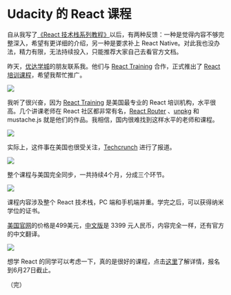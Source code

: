 # Udacity 的 React 课程

自从我写了[《React 技术栈系列教程》](http://www.ruanyifeng.com/blog/2016/09/react-technology-stack.html)以后，有两种反馈：一种是觉得内容不够完整深入，希望有更详细的介绍，另一种是要求补上 React Native。对此我也没办法，精力有限，无法持续投入，只能推荐大家自己去看官方文档。

昨天，[优达学城](http://cn.udacity.com/)的朋友联系我。他们与 [React Training](https://reacttraining.com/) 合作，正式推出了 [React 培训课程](http://cn.udacity.com/course/react-nanodegree--nd019/)，希望我帮忙推广。

![](http://www.ruanyifeng.com/blogimg/asset/2017/bg2017062101.png)

我听了很兴奋，因为 [React Training](https://reacttraining.com/) 是美国最专业的 React 培训机构，水平很高。几个讲课老师在 React 社区都非常有名，[React Router](https://github.com/rackt/react-router) 、[unpkg](https://unpkg.com/) 和 mustache.js 就是他们的作品。我相信，国内很难找到这样水平的老师和课程。

![](http://www.ruanyifeng.com/blogimg/asset/2017/bg2017062102.png)

实际上，这件事在美国也很受关注，[Techcrunch](https://techcrunch.com/2017/06/20/udacitys-latest-nanodegree-will-teach-react/) 进行了报道。

![](http://www.ruanyifeng.com/blogimg/asset/2017/bg2017062105.png)

整个课程与美国完全同步，一共持续4个月，分成三个环节。

![](http://www.ruanyifeng.com/blogimg/asset/2017/bg2017062103.png)

课程内容涉及整个 React 技术栈，PC 端和手机端并重。学完之后，可以获得纳米学位的证书。

[美国官网](https://www.udacity.com/course/react-nanodegree--nd019)的价格是499美元，[中文版](https://cn.udacity.com/course/react-nanodegree--nd019)是 3399 元人民币，内容完全一样，还有官方的中文翻译。

![](http://www.ruanyifeng.com/blogimg/asset/2017/bg2017062104.png)

想学 React 的同学可以考虑一下，真的是很好的课程，点击[这里](https://cn.udacity.com/course/react-nanodegree--nd019)了解详情，报名到6月27日截止。

（完）